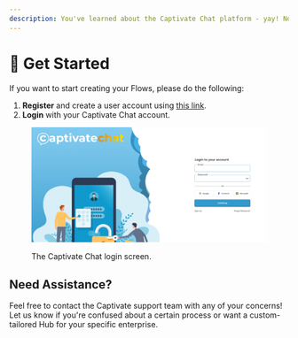 ```yaml
---
description: You've learned about the Captivate Chat platform - yay! Now what?
---
```


# 🚀 Get Started

If you want to start creating your Flows, please do the following:

1. **Register** and create a user account using [this link](https://hub.captivatechat.com/).
2. **Login** with your Captivate Chat account.

<figure><img src=".gitbook/assets/image (8) (1).png" alt=""><figcaption><p>The Captivate Chat login screen.</p></figcaption></figure>

## Need Assistance?

Feel free to contact the Captivate support team with any of your concerns! Let us know if you're confused about a certain process or want a custom-tailored Hub for your specific enterprise.
